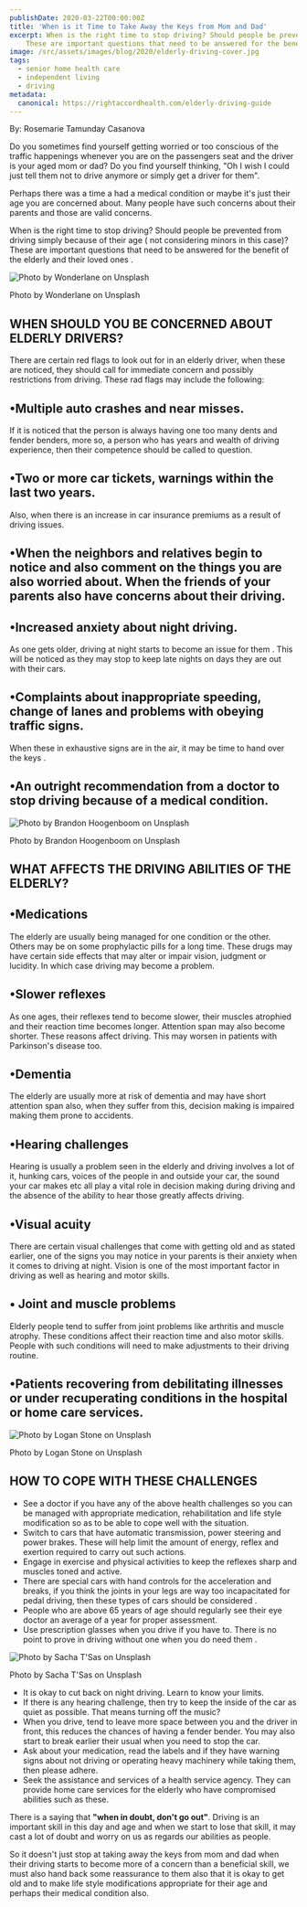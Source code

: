 ```yaml
---
publishDate: 2020-03-22T00:00:00Z
title: 'When is it Time to Take Away the Keys from Mom and Dad'
excerpt: When is the right time to stop driving? Should people be prevented from driving simply because of their age? 
    These are important questions that need to be answered for the benefit of the elderly and their loved ones.
image: /src/assets/images/blog/2020/elderly-driving-cover.jpg
tags:
  - senior home health care
  - independent living
  - driving
metadata:
  canonical: https://rightaccordhealth.com/elderly-driving-guide
---
```




By: Rosemarie Tamunday Casanova



Do you sometimes find yourself getting worried or too conscious of the traffic happenings whenever you are on the passengers seat and the driver is your aged mom or dad? Do you find yourself thinking, "Oh I wish I could just tell them not to drive anymore or simply get a driver for them".

Perhaps there was a time a had a medical condition or maybe it's just their age you are concerned about. Many people have such concerns about their parents and those are valid concerns.

When is the right time to stop driving? Should people be prevented from driving simply because of their age ( not considering minors in this case)? These are important questions that need to be answered for the benefit of the elderly and their loved ones .

![Photo by Wonderlane on Unsplash](/src/assets/images/blog/2020/wonderlane-A9l24KbLQVs-unsplash.jpg)

Photo by Wonderlane on Unsplash

WHEN SHOULD YOU BE CONCERNED ABOUT ELDERLY DRIVERS?
---------------------------------------------------

There are certain red flags to look out for in an elderly driver, when these are noticed, they should call for immediate concern and possibly restrictions from driving. These rad flags may include the following:

•Multiple auto crashes and near misses.
---------------------------------------

If it is noticed that the person is always having one too many dents and fender benders, more so, a person who has years and wealth of driving experience, then their competence should be called to question.

•Two or more car tickets, warnings within the last two years.
-------------------------------------------------------------

Also, when there is an increase in car insurance premiums as a result of driving issues.

•When the neighbors and relatives begin to notice and also comment on the things you are also worried about. When the friends of your parents also have concerns about their driving.
-------------------------------------------------------------------------------------------------------------------------------------------------------------------------------------

•Increased anxiety about night driving.
---------------------------------------

As one gets older, driving at night starts to become an issue for them . This will be noticed as they may stop to keep late nights on days they are out with their cars.

•Complaints about inappropriate speeding, change of lanes and problems with obeying traffic signs.
--------------------------------------------------------------------------------------------------

When these in exhaustive signs are in the air, it may be time to hand over the keys .

•An outright recommendation from a doctor to stop driving because of a medical condition.
-----------------------------------------------------------------------------------------

![Photo by Brandon Hoogenboom on Unsplash](/src/assets/images/blog/2020/brandon-hoogenboom-M1w4aCQg084-unsplash.jpg)

Photo by Brandon Hoogenboom on Unsplash

WHAT AFFECTS THE DRIVING ABILITIES OF THE ELDERLY?
--------------------------------------------------

•Medications
------------

The elderly are usually being managed for one condition or the other. Others may be on some prophylactic pills for a long time. These drugs may have certain side effects that may alter or impair vision, judgment or lucidity. In which case driving may become a problem.

•Slower reflexes
----------------

As one ages, their reflexes tend to become slower, their muscles atrophied and their reaction time becomes longer. Attention span may also become shorter. These reasons affect driving. This may worsen in patients with Parkinson's disease too.

•Dementia
---------

The elderly are usually more at risk of dementia and may have short attention span also, when they suffer from this, decision making is impaired making them prone to accidents.

•Hearing challenges
-------------------

Hearing is usually a problem seen in the elderly and driving involves a lot of it, hunking cars, voices of the people in and outside your car, the sound your car makes etc all play a vital role in decision making during driving and the absence of the ability to hear those greatly affects driving.

•Visual acuity
--------------

There are certain visual challenges that come with getting old and as stated earlier, one of the signs you may notice in your parents is their anxiety when it comes to driving at night. Vision is one of the most important factor in driving as well as hearing and motor skills.

• Joint and muscle problems
---------------------------

Elderly people tend to suffer from joint problems like arthritis and muscle atrophy. These conditions affect their reaction time and also motor skills. People with such conditions will need to make adjustments to their driving routine.

•Patients recovering from debilitating illnesses or under recuperating conditions in the hospital or home care services.
------------------------------------------------------------------------------------------------------------------------

![Photo by Logan Stone on Unsplash](/src/assets/images/blog/2020/logan-stone-5qkD3XwE1K8-unsplash.jpg)

Photo by Logan Stone on Unsplash

HOW TO COPE WITH THESE CHALLENGES
---------------------------------

*   See a doctor if you have any of the above health challenges so you can be managed with appropriate medication, rehabilitation and life style modification so as to be able to cope well with the situation.
*   Switch to cars that have automatic transmission, power steering and power brakes. These will help limit the amount of energy, reflex and exertion required to carry out such actions.
*   Engage in exercise and physical activities to keep the reflexes sharp and muscles toned and active.
*   There are special cars with hand controls for the acceleration and breaks, if you think the joints in your legs are way too incapacitated for pedal driving, then these types of cars should be considered .
*   People who are above 65 years of age should regularly see their eye doctor an average of a year for proper assessment.
*   Use prescription glasses when you drive if you have to. There is no point to prove in driving without one when you do need them .

![Photo by Sacha T'Sas on Unsplash](/src/assets/images/blog/2020/sacha-t-sas-2cnTHSVTzew-unsplash.jpg)

Photo by Sacha T'Sas on Unsplash

*   It is okay to cut back on night driving. Learn to know your limits.
*   If there is any hearing challenge, then try to keep the inside of the car as quiet as possible. That means turning off the music?
*   When you drive, tend to leave more space between you and the driver in front, this reduces the chances of having a fender bender. You may also start to break earlier their usual when you need to stop the car.
*   Ask about your medication, read the labels and if they have warning signs about not driving or operating heavy machinery while taking them, then please adhere.
*   Seek the assistance and services of a health service agency. They can provide home care services for the elderly who have compromised abilities such as these.

There is a saying that **"when in doubt, don't go out"**. Driving is an important skill in this day and age and when we start to lose that skill, it may cast a lot of doubt and worry on us as regards our abilities as people.

So it doesn't just stop at taking away the keys from mom and dad when their driving starts to become more of a concern than a beneficial skill, we must also hand back some reassurance to them also that it is okay to get old and to make life style modifications appropriate for their age and perhaps their medical condition also.